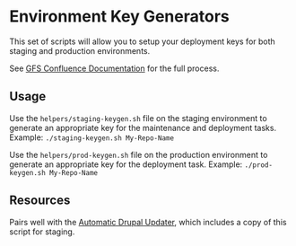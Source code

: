 # Environment Key Generators

This set of scripts will allow you to setup your deployment keys for both staging and production environments.

See [GFS Confluence Documentation](https://confluence.gfs.com/confluence/display/CORPISMARTECH/Connecting+to+source+control) for the full process.

## Usage

Use the `helpers/staging-keygen.sh` file on the staging environment to generate an appropriate key for the maintenance and deployment tasks. Example: `./staging-keygen.sh My-Repo-Name`

Use the `helpers/prod-keygen.sh` file on the production environment to generate an appropriate key for the deployment task. Example: `./prod-keygen.sh My-Repo-Name`

## Resources

Pairs well with the [Automatic Drupal Updater](https://github.com/gfs-web-marketing/Automatic-Drupal-Updater), which includes a copy of this script for staging.